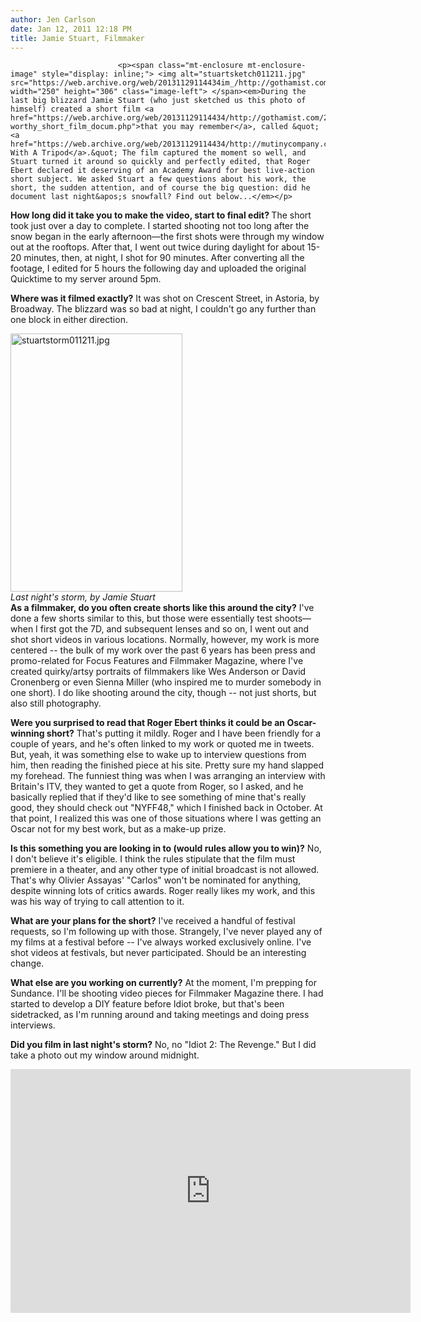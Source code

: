 ```yaml
---
author: Jen Carlson
date: Jan 12, 2011 12:18 PM
title: Jamie Stuart, Filmmaker
---
```



                            
                            
                            
                            <p><span class="mt-enclosure mt-enclosure-image" style="display: inline;"> <img alt="stuartsketch011211.jpg" src="https://web.archive.org/web/20131129114434im_/http://gothamist.com/attachments/arts_jen/stuartsketch011211.jpg" width="250" height="306" class="image-left"> </span><em>During the last big blizzard Jamie Stuart (who just sketched us this photo of himself) created a short film <a href="https://web.archive.org/web/20131129114434/http://gothamist.com/2010/12/29/video_oscar-worthy_short_film_docum.php">that you may remember</a>, called &quot;<a href="https://web.archive.org/web/20131129114434/http://mutinycompany.com/idiot.html">Idiot With A Tripod</a>.&quot; The film captured the moment so well, and Stuart turned it around so quickly and perfectly edited, that Roger Ebert declared it deserving of an Academy Award for best live-action short subject. We asked Stuart a few questions about his work, the short, the sudden attention, and of course the big question: did he document last night&apos;s snowfall? Find out below...</em></p>

<p><strong>How long did it take you to make the video, start to final edit? </strong> The short took just over a day to complete. I started shooting not too long after the snow began in the early afternoon&#x2014;the first shots were through my window out at the rooftops. After that, I went out twice during daylight for about 15-20 minutes, then, at night, I shot for 90 minutes. After converting all the footage, I edited for 5 hours the following day and uploaded the original Quicktime to my server around 5pm.</p>

<p><strong>Where was it filmed exactly?</strong> It was shot on Crescent Street, in Astoria, by Broadway. The blizzard was so bad at night, I couldn&apos;t go any further than one block in either direction.</p>

<p><span class="mt-enclosure mt-enclosure-image" style="display: inline;"> </span></p><div class="image-right" style=" width:275px; "> <img alt="stuartstorm011211.jpg" src="https://web.archive.org/web/20131129114434im_/http://gothamist.com/attachments/arts_jen/stuartstorm011211.jpg" width="275" height="413"> <br> <i><span class="photo_caption">Last night&apos;s storm, by Jamie Stuart</span></i></div> <strong>As a filmmaker, do you often create shorts like this around the city?</strong> I&apos;ve done a few shorts similar to this, but those were essentially test shoots&#x2014;when I first got the 7D, and subsequent lenses and so on, I went out and shot short videos in various locations. Normally, however, my work is more centered -- the bulk of my work over the past 6 years has been press and promo-related for Focus Features and Filmmaker Magazine, where I&apos;ve created quirky/artsy portraits of filmmakers like Wes Anderson or David Cronenberg or even Sienna Miller (who inspired me to murder somebody in one short). I do like shooting around the city, though -- not just shorts, but also still photography.<p></p>

<p><strong>Were you surprised to read that Roger Ebert thinks it could be an Oscar-winning short?</strong> That&apos;s putting it mildly. Roger and I have been friendly for a couple of years, and he&apos;s often linked to my work or quoted me in tweets. But, yeah, it was something else to wake up to interview questions from him, then reading the finished piece at his site. Pretty sure my hand slapped my forehead. The funniest thing was when I was arranging an interview with Britain&apos;s ITV, they wanted to get a quote from Roger, so I asked, and he basically replied that if they&apos;d like to see something of mine that&apos;s really good, they should check out &quot;NYFF48,&quot; which I finished back in October. At that point, I realized this was one of those situations where I was getting an Oscar not for my best work, but as a make-up prize.</p>

<p><strong>Is this something you are looking in to (would rules allow you to win)?</strong> No, I don&apos;t believe it&apos;s eligible. I think the rules stipulate that the film must premiere in a theater, and any other type of initial broadcast is not allowed. That&apos;s why Olivier Assayas&apos; &quot;Carlos&quot; won&apos;t be nominated for anything, despite winning lots of critics awards. Roger really likes my work, and this was his way of trying to call attention to it.</p>

<p><strong>What are your plans for the short?</strong> I&apos;ve received a handful of festival requests, so I&apos;m following up with those. Strangely, I&apos;ve never played any of my films at a festival before -- I&apos;ve always worked exclusively online. I&apos;ve shot videos at festivals, but never participated. Should be an interesting change.</p>

<p><strong>What else are you working on currently?</strong> At the moment, I&apos;m prepping for Sundance. I&apos;ll be shooting video pieces for Filmmaker Magazine there. I had started to develop a DIY feature before Idiot broke, but that&apos;s been sidetracked, as I&apos;m running around and taking meetings and doing press interviews.</p>

<p><strong>Did you film in last night&apos;s storm?</strong> No, no &quot;Idiot 2: The Revenge.&quot; But I did take a photo out my window around midnight.</p>

<p><iframe title="YouTube video player" class="youtube-player" type="text/html" width="640" height="390" src="https://web.archive.org/web/20131129114434if_/http://www.youtube.com/embed/_kD_M50-V6s" frameborder="0" allowfullscreen></iframe></p>
                            
                            
                            